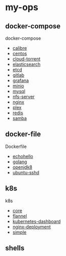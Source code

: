 # my-ops

## docker-compose

docker-compose

* [calibre](./docker-compose/calibre)
* [centos](./docker-compose/centos)
* [cloud-torrent](./docker-compose/cloud-torrent)
* [elasticsearch](./docker-compose/elasticsearch)
* [etcd](./docker-compose/etcd)
* [gitlab](./docker-compose/gitlab)
* [grafana](./docker-compose/grafana)
* [minio](./docker-compose/minio)
* [mysql](./docker-compose/mysql)
* [nfs-server](./docker-compose/nfs-server)
* [nginx](./docker-compose/nginx)
* [plex](./docker-compose/plex)
* [redis](./docker-compose/redis)
* [samba](./docker-compose/samba)

## docker-file

Dockerfile

* [echohello](./docker-file/echohello)
* [golang](./docker-file/golang)
* [openjdk8](./docker-file/openjdk8)
* [ubuntu-sshd](./docker-file/ubuntu-sshd)

## k8s

k8s

* [core](./k8s/core)
* [flannel](./k8s/flannel)
* [kubernetes-dashboard](./k8s/kubernetes-dashboard)
* [nginx-deployment](./k8s/nginx-deployment)
* [simple](./k8s/simple)

## shells
